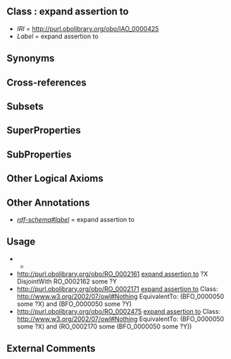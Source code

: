 
## Class : expand assertion to

 * *IRI* = http://purl.obolibrary.org/obo/IAO_0000425
 * *Label* = expand assertion to

## Synonyms


## Cross-references


## Subsets


## SuperProperties


## SubProperties


## Other Logical Axioms


## Other Annotations

 * *[rdf-schema#label](../../el/rdf-schema#label.md)* = expand assertion to

## Usage

 * -
 * http://purl.obolibrary.org/obo/RO_0002161 [expand assertion to](../../IAO/25/IAO_0000425.md) ?X DisjointWith RO_0002162 some ?Y 
 * http://purl.obolibrary.org/obo/RO_0002171 [expand assertion to](../../IAO/25/IAO_0000425.md) Class: <http://www.w3.org/2002/07/owl#Nothing> EquivalentTo: (BFO_0000050 some ?X) and (BFO_0000050 some ?Y)
 * http://purl.obolibrary.org/obo/RO_0002475 [expand assertion to](../../IAO/25/IAO_0000425.md) Class: <http://www.w3.org/2002/07/owl#Nothing> EquivalentTo: (BFO_0000050 some ?X) and (RO_0002170 some (BFO_0000050 some ?Y))

## External Comments

